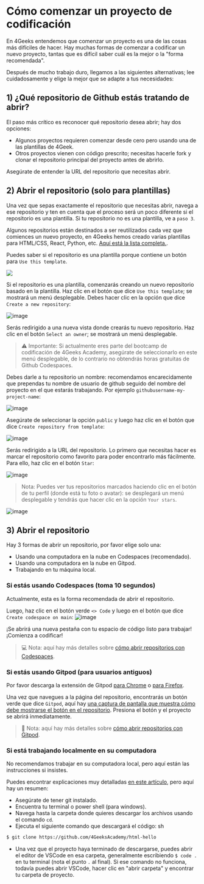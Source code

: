 # Cómo comenzar un proyecto de codificación

En 4Geeks entendemos que comenzar un proyecto es una de las cosas más difíciles de hacer. Hay muchas formas de comenzar a codificar un nuevo proyecto, tantas que es difícil saber cuál es la mejor o la "forma recomendada".

Después de mucho trabajo duro, llegamos a las siguientes alternativas; lee cuidadosamente y elige la mejor que se adapte a tus necesidades:

## 1) ¿Qué repositorio de Github estás tratando de abrir?

El paso más crítico es reconocer qué repositorio desea abrir; hay dos opciones:
- Algunos proyectos requieren comenzar desde cero pero usando una de las plantillas de 4Geek.
- Otros proyectos vienen con código prescrito; necesitas hacerle fork y clonar el repositorio principal del proyecto antes de abrirlo.

Asegúrate de entender la URL del repositorio que necesitas abrir.

## 2) Abrir el repositorio (solo para plantillas)

Una vez que sepas exactamente el repositorio que necesitas abrir, navega a ese repositorio y ten en cuenta que el proceso será un poco diferente si el repositorio es una plantilla. Si tu repositorio no es una plantilla, ve a `paso 3`.

Algunos repositorios están destinados a ser reutilizados cada vez que comiences un nuevo proyecto, en 4Geeks hemos creado varias plantillas para HTML/CSS, React, Python, etc. [Aquí está la lista completa.](https://github.com/4GeeksAcademy/Templates-Boilerplates).

Puedes saber si el repositorio es una plantilla porque contiene un botón para `Use this template`.

![](https://raw.githubusercontent.com/breatheco-de/knowledge-base/main/images/template.png)

Si el repositorio es una plantilla, comenzarás creando un nuevo repositorio basado en la plantilla. Haz clic en el botón que dice `Use this template`; se mostrará un menú desplegable. Debes hacer clic en la opción que dice `Create a new repository`:

![image](https://user-images.githubusercontent.com/109599459/230989999-aeba16c4-c1c1-460a-b1bb-94631de6ccc4.png)

Serás redirigido a una nueva vista donde crearás tu nuevo repositorio. Haz clic en el botón `Select an owner`; se mostrará un menú desplegable.

> ⚠️ Importante: Si actualmente eres parte del bootcamp de codificación de 4Geeks Academy, asegúrate de seleccionarlo en este menú desplegable, de lo contrario no obtendrás horas gratuitas de Github Codespaces.

Debes darle a tu repositorio un nombre: recomendamos encarecidamente que prependas tu nombre de usuario de github seguido del nombre del proyecto en el que estarás trabajando. Por ejemplo `githubusername-my-project-name`:

![image](https://user-images.githubusercontent.com/109599459/230991453-38566874-f844-4027-9e7d-3662c7548c66.png)

Asegúrate de seleccionar la opción `public` y luego haz clic en el botón que dice `Create repository from template`:

![image](https://user-images.githubusercontent.com/109599459/230991967-9c08afca-1355-41a5-8a12-0464b98d7bbd.png)

Serás redirigido a la URL del repositorio. Lo primero que necesitas hacer es marcar el repositorio como favorito para poder encontrarlo más fácilmente. Para ello, haz clic en el botón `Star`:

![image](https://user-images.githubusercontent.com/109599459/230993816-8f404028-b109-40d5-a47c-e149ae6c17ae.png)

> Nota: Puedes ver tus repositorios marcados haciendo clic en el botón de tu perfil (donde está tu foto o avatar): se desplegará un menú desplegable y tendrás que hacer clic en la opción `Your stars`.

![image](https://user-images.githubusercontent.com/109599459/230994342-567b1526-c1fb-4d05-b108-f6f3ec4d4208.png)

## 3) Abrir el repositorio

Hay 3 formas de abrir un repositorio, por favor elige solo una:

- Usando una computadora en la nube en Codespaces (recomendado).
- Usando una computadora en la nube en Gitpod.
- Trabajando en tu máquina local.

### Si estás usando Codespaces (toma 10 segundos)

Actualmente, esta es la forma recomendada de abrir el repositorio.

Luego, haz clic en el botón verde `<> Code` y luego en el botón que dice `Create codespace on main`:
![image](https://user-images.githubusercontent.com/109599459/230995122-1c00d010-b6d4-4810-852e-1e1524797a34.png)

¡Se abrirá una nueva pestaña con tu espacio de código listo para trabajar! ¡Comienza a codificar!

> 💻 Nota: aquí hay más detalles sobre [cómo abrir repositorios con Codespaces](https://4geeks.com/lesson/how-to-use-github-codespaces).

### Si estás usando Gitpod (para usuarios antiguos)

Por favor descarga la extensión de Gitpod [para Chrome](https://chrome.google.com/webstore/detail/gitpod-always-ready-to-co/dodmmooeoklaejobgleioelladacbeki) o [para Firefox](https://addons.mozilla.org/en-US/firefox/addon/gitpod/).

Una vez que navegues a la página del repositorio, encontrarás un botón verde que dice `Gitpod`, aquí hay [una captura de pantalla que muestra cómo debe mostrarse el botón en el repositorio](https://storage.googleapis.com/breathecode-asset-images/15d7c805161244a5a38d7bbf82fb8d355073ad7ac195088a453fba5777c3ef99.png). Presiona el botón y el proyecto se abrirá inmediatamente.

> 🍊 Nota: aquí hay más detalles sobre [cómo abrir repositorios con Gitpod](https://4geeks.com/lesson/how-to-use-gitpod).

### Si está trabajando localmente en su computadora

No recomendamos trabajar en su computadora local, pero aquí están las instrucciones si insistes.

Puedes encontrar explicaciones muy detalladas [en este artículo](https://4geeks.com/how-to/github-clone-repository), pero aquí hay un resumen:

- Asegúrate de tener git instalado.
- Encuentra tu terminal o power shell (para windows).
- Navega hasta la carpeta donde quieres descargar los archivos usando el comando `cd`.
- Ejecuta el siguiente comando que descargará el código:
sh

```sh
$ git clone https://github.com/4GeeksAcademy/html-hello
```

- Una vez que el proyecto haya terminado de descargarse, puedes abrir el editor de VSCode en esa carpeta, generalmente escribiendo `$ code .` en tu terminal (nota el punto `.` al final). Si ese comando no funciona, todavía puedes abrir VSCode, hacer clic en "abrir carpeta" y encontrar tu carpeta de proyecto.



















